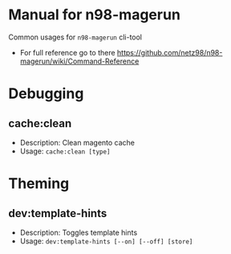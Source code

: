 Manual for n98-magerun
=======================

Common usages for ``n98-magerun`` cli-tool

* For full reference go to there https://github.com/netz98/n98-magerun/wiki/Command-Reference

Debugging
=========

cache:clean
-----------
  
- Description: Clean magento cache
- Usage: ``cache:clean [type]``


Theming
=======

dev:template-hints
------------------
- Description: Toggles template hints
- Usage: ``dev:template-hints [--on] [--off] [store]``